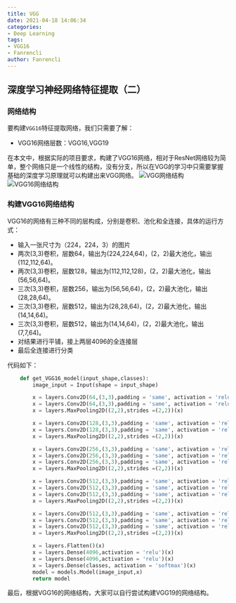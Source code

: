 ```yaml
---
title: VGG
date: 2021-04-18 14:06:34
categories:
- Deep Learning
tags:
- VGG16
- Fanrencli
author: Fanrencli
---
```

## 深度学习神经网络特征提取（二）

### 网络结构

要构建`VGG16`特征提取网络，我们只需要了解：

- VGG16网络层数：VGG16,VGG19

在本文中，根据实际的项目要求，构建了VGG16网络，相对于ResNet网络较为简单，整个网络只是一个线性的结构，没有分支，所以在VGG的学习中只需要掌握基础的深度学习原理就可以构建出来VGG网络。
![VGG网络结构](http://fanrencli.cn/fanrencli.cn/v2-ea924e733676e0da534f677a97c98653_720w.jpg)
![VGG16网络结构](http://fanrencli.cn/fanrencli.cn/2019101614532169.png)

### 构建VGG16网络结构

VGG16的网络有三种不同的层构成，分别是卷积、池化和全连接，具体的运行方式：
- 输入一张尺寸为（224，224，3）的图片
- 两次(3,3)卷积，层数64，输出为(224,224,64)，(2，2)最大池化，输出(112,112,64)。
- 两次(3,3)卷积，层数128，输出为(112,112,128)，(2，2)最大池化，输出(56,56,64)。
- 三次(3,3)卷积，层数256，输出为(56,56,64)，(2，2)最大池化，输出(28,28,64)。
- 三次(3,3)卷积，层数512，输出为(28,28,64)，(2，2)最大池化，输出(14,14,64)。
- 三次(3,3)卷积，层数512，输出为(14,14,64)，(2，2)最大池化，输出(7,7,64)。
- 对结果进行平铺，接上两层4096的全连接层
- 最后全连接进行分类

代码如下：
```python
    def get_VGG16_model(input_shape,classes):
        image_input = Input(shape = input_shape)

        x = layers.Conv2D(64,(3,3),padding = 'same', activation = 'relu')(image_input)
        x = layers.Conv2D(64,(3,3),padding = 'same', activation = 'relu')(x)
        x = layers.MaxPooling2D((2,2),strides =(2,2))(x)

        x = layers.Conv2D(128,(3,3),padding = 'same', activation = 'relu')(x)
        x = layers.Conv2D(128,(3,3),padding = 'same', activation = 'relu')(x)
        x = layers.MaxPooling2D((2,2),strides =(2,2))(x)

        x = layers.Conv2D(256,(3,3),padding = 'same', activation = 'relu')(x)
        x = layers.Conv2D(256,(3,3),padding = 'same', activation = 'relu')(x)
        x = layers.Conv2D(256,(3,3),padding = 'same', activation = 'relu')(x)
        x = layers.MaxPooling2D((2,2),strides =(2,2))(x)

        x = layers.Conv2D(512,(3,3),padding = 'same', activation = 'relu')(x)
        x = layers.Conv2D(512,(3,3),padding = 'same', activation = 'relu')(x)
        x = layers.Conv2D(512,(3,3),padding = 'same', activation = 'relu')(x)
        x = layers.MaxPooling2D((2,2),strides =(2,2))(x)

        x = layers.Conv2D(512,(3,3),padding = 'same', activation = 'relu')(x)
        x = layers.Conv2D(512,(3,3),padding = 'same', activation = 'relu')(x)
        x = layers.Conv2D(512,(3,3),padding = 'same', activation = 'relu')(x)
        x = layers.MaxPooling2D((2,2),strides =(2,2))(x)

        x = layers.Flatten()(x)
        x = layers.Dense(4096,activation = 'relu')(x)
        x = layers.Dense(4096,activation = 'relu')(x)
        x = layers.Dense(classes, activation = 'softmax')(x) 
        model = models.Model(image_input,x)
        return model
```

最后，根据VGG16的网络结构，大家可以自行尝试构建VGG19的网络结构。